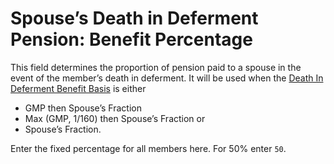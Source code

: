 # Spouse’s Death in Deferment Pension: Benefit Percentage

This field determines the proportion of pension paid to a spouse in the
event of the member’s death in deferment. It will be used when the
[Death In Deferment Benefit Basis](actives_basis+ddinds.md) is either

-   GMP then Spouse’s Fraction
-   Max (GMP, 1/160) then Spouse’s Fraction or
-   Spouse’s Fraction.

Enter the fixed percentage for all members here. For 50% enter `50`.
